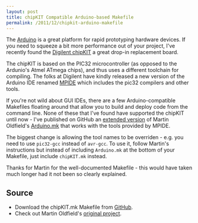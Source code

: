 ```yaml
---
layout: post
title: chipKIT Compatible Arduino-based Makefile
permalink: /2011/12/chipkit-arduino-makefile
---
```


The [Arduino][] is a great platform for rapid prototyping hardware devices.
If you need to squeeze a bit more performance out of your project, I've recently
found the [Digilent chipKIT][] a great drop-in replacement board.

The chipKIT is based on the PIC32 microcontroller (as opposed to the Ardunio's
Atmel ATmega chips), and thus uses a different toolchain for compiling. The
folks at Digilent have kindly released a new version of the Arduino IDE renamed
[MPIDE][] which includes the pic32 compilers and other tools.

If you're not wild about GUI IDEs, there are a few Arduino-compatible Makefiles
floating around that allow you to build and deploy code from the command line.
None of these that I've found have supported the chipKIT until now - I've
published on GitHub an [extended version][GitHub] of Martin Oldfield's
[Arduino.mk][] that works with the tools provided by MPIDE.

The biggest change is allowing the tool names to be overriden - e.g. you need to
use `pic32-gcc` instead of `avr-gcc`. To use it, follow Martin's instructions
but instead of including `Arduino.mk` at the bottom of your Makefile, just
include `chipKIT.mk` instead.

Thanks for Martin for the well-documented Makefile - this would have taken much
longer had it not been so clearly explained.

## Source

* Download the chipKIT.mk Makefile from [GitHub][].
* Check out Martin Oldfield's [original project][Arduino.mk].

[GitHub]: https://github.com/peplin/arduino.mk
[Arduino.mk]: https://mjoldfield.com/atelier/2009/02/arduino-cli.html
[MPIDE]: https://github.com/chipKIT32/chipKIT32-MAX/downloads
[Digilent chipKIT]: http://www.digilentinc.com/Products/Catalog.cfm?NavPath=2,892&Cat=18
[Arduino]: https://github.com/peplin/arduino.mk
